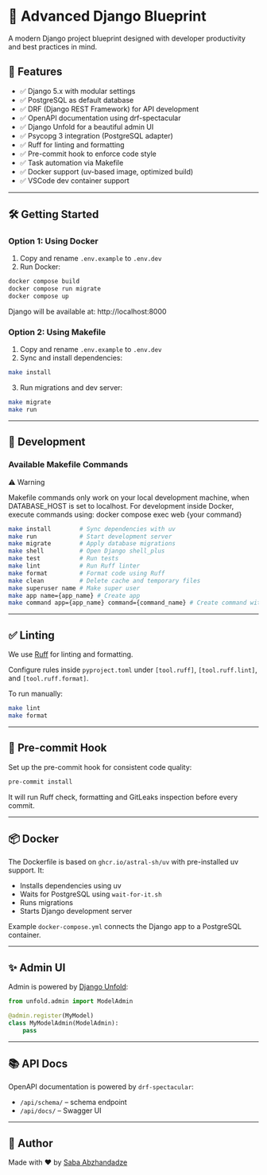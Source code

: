 # 🚀 Advanced Django Blueprint

A modern Django project blueprint designed with developer productivity and best practices in mind.

## 🧩 Features

- ✅ Django 5.x with modular settings
- ✅ PostgreSQL as default database
- ✅ DRF (Django REST Framework) for API development
- ✅ OpenAPI documentation using drf-spectacular
- ✅ Django Unfold for a beautiful admin UI
- ✅ Psycopg 3 integration (PostgreSQL adapter)
- ✅ Ruff for linting and formatting
- ✅ Pre-commit hook to enforce code style
- ✅ Task automation via Makefile
- ✅ Docker support (uv-based image, optimized build)
- ✅ VSCode dev container support

---

## 🛠 Getting Started

### Option 1: Using Docker

1. Copy and rename `.env.example` to `.env.dev`
2. Run Docker:

```bash
docker compose build
docker compose run migrate
docker compose up
```

Django will be available at: http://localhost:8000

### Option 2: Using Makefile

1. Copy and rename `.env.example` to `.env.dev`
2. Sync and install dependencies:

```bash
make install
```

3. Run migrations and dev server:

```bash
make migrate
make run
```

---

## 🧪 Development

### Available Makefile Commands

⚠️ Warning

Makefile commands only work on your local development machine, when DATABASE_HOST is set to localhost.
For development inside Docker, execute commands using:
docker compose exec web {your command}

```bash
make install        # Sync dependencies with uv
make run            # Start development server
make migrate        # Apply database migrations
make shell          # Open Django shell_plus
make test           # Run tests
make lint           # Run Ruff linter
make format         # Format code using Ruff
make clean          # Delete cache and temporary files
make superuser name # Make super user
make app name={app_name} # Create app
make command app={app_name} command={command_name} # Create command with app name and command name
```

---

## ✅ Linting

We use [Ruff](https://docs.astral.sh/ruff/) for linting and formatting.

Configure rules inside `pyproject.toml` under `[tool.ruff]`, `[tool.ruff.lint]`, and `[tool.ruff.format]`.

To run manually:

```bash
make lint
make format
```

---

## 🔄 Pre-commit Hook

Set up the pre-commit hook for consistent code quality:

```bash
pre-commit install
```

It will run Ruff check, formatting and GitLeaks inspection before every commit.

---

## 📦 Docker

The Dockerfile is based on `ghcr.io/astral-sh/uv` with pre-installed uv support. It:

- Installs dependencies using uv
- Waits for PostgreSQL using `wait-for-it.sh`
- Runs migrations
- Starts Django development server

Example `docker-compose.yml` connects the Django app to a PostgreSQL container.

---

## ✨ Admin UI

Admin is powered by [Django Unfold](https://github.com/unfoldadmin/unfold):

```python
from unfold.admin import ModelAdmin

@admin.register(MyModel)
class MyModelAdmin(ModelAdmin):
    pass
```

---

## 📚 API Docs

OpenAPI documentation is powered by `drf-spectacular`:

- `/api/schema/` – schema endpoint
- `/api/docs/` – Swagger UI

---

## 👤 Author

Made with ❤️ by [Saba Abzhandadze](https://github.com/saba-ab)
